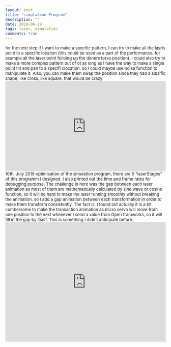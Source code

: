 ```yaml
---
layout: post
title: "simulation Program"
description: ""
date: 2018-06-29
tags: laser, simulation
comments: true
---
```


<font size="2">
for the next step if I want to make a specific pattern, I can try to make all the lasrts point to a specific location (this could be used as a part of the performance, for example all the laser point folloing up the daners torso position). I could also try to make a more complex pattern out of ot as long as I have the way to make a single point tilt and pan to a specifi clocation. so I could maybe use noise function to manipulate it. Also, you can make them swap the position since they had a sibsific shape, like cross, like square. that would be crazy
</font>


<div style="padding:56.25% 0 0 0;position:relative;"><iframe src="https://player.vimeo.com/video/278519822?title=0&byline=0&portrait=0" style="position:absolute;top:0;left:0;width:100%;height:100%;" frameborder="0" webkitallowfullscreen mozallowfullscreen allowfullscreen></iframe></div><script src="https://player.vimeo.com/api/player.js"></script>

<font size="2">
10th, July 2018 optimisation of the simulation program, there are 5 "laserStages" of this programm I designed. I also printed out the time and frame rates for debugging purpose. The challenge in here was the gap between each laser animation as most of them are mathematically calculated by sine wave or cosine function, so it will be hard to make the laser running smoothly without breaking the animation. so I add a gap animation between each transformation in order to make them transform consistently. The fact is, I found out actually it is a bit cumbersome to make the transaction animation as micro servo will move from one position to the next whenever I send a value from Open framworks, so it will fill in the gap by itself. This is something I didn't anticipate before. 
</font>

<div style="padding:74.53% 0 0 0;position:relative;"><iframe src="https://player.vimeo.com/video/279363354?title=0&byline=0&portrait=0" style="position:absolute;top:0;left:0;width:100%;height:100%;" frameborder="0" webkitallowfullscreen mozallowfullscreen allowfullscreen></iframe></div><script src="https://player.vimeo.com/api/player.js"></script>
